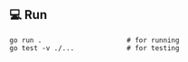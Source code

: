 ## :computer: Run
```
go run .                     # for running
go test -v ./...             # for testing
```
